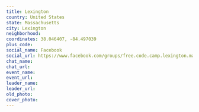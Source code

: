 ```yaml
---
title: Lexington
country: United States
state: Massachusetts
city: Lexington
neighborhood: 
coordinates: 38.046407, -84.497039
plus_code:
social_name: Facebook
social_url: https://www.facebook.com/groups/free.code.camp.lexington.ma
chat_name:
chat_url:
event_name:
event_url:
leader_name:
leader_url:
old_photo: 
cover_photo:
---
```

